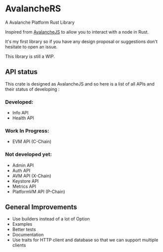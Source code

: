 # AvalancheRS
A Avalanche Platform Rust Library

Inspired from [AvalancheJS](https://github.com/ava-labs/avalanchejs) to allow you to interact with a node in Rust.

It's my first library so if you have any design proposal or suggestions don't hesitate to open an issue.

This library is still a WIP.

## API status

This crate is designed as AvalancheJS and so here is a list of all APIs and their status of developing : 

### Developed:
- Info API
- Health API

### Work In Progress:
- EVM API (C-Chain)

### Not developed yet:

- Admin API 
- Auth API
- AVM API (X-Chain)
- Keystore API
- Metrics API
- PlatformVM API (P-Chain)
## General Improvements

- Use builders instead of a lot of Option
- Examples
- Better tests
- Documentation
- Use traits for HTTP client and database so that we can support multiple clients
